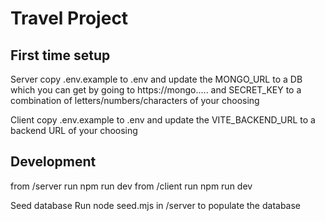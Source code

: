 # Travel Project

## First time setup

Server
copy .env.example to .env and update the MONGO_URL to a DB which you can get by going to https://mongo..... and SECRET_KEY to a combination of letters/numbers/characters of your choosing

Client
copy .env.example to .env and update the VITE_BACKEND_URL to a backend URL of your choosing

## Development

from /server run npm run dev
from /client run npm run dev

Seed database
Run node seed.mjs in /server to populate the database

